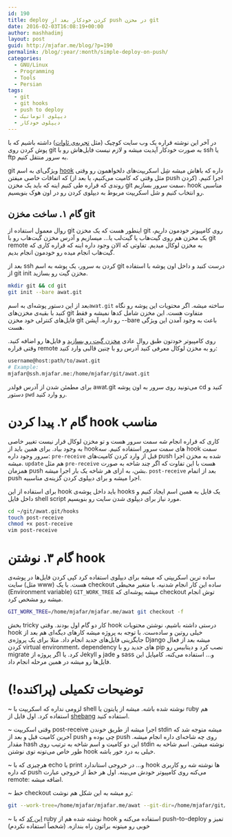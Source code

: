 ```yaml
---
id: 190
title: deploy کردن خودکار بعد از push در مخزن git
date: 2016-02-03T16:08:19+00:00
author: mashhadimj
layout: post
guid: http://mjafar.me/blog/?p=190
permalink: /blog/:year/:month/simple-deploy-on-push/
categories:
  - GNU/Linux
  - Programming
  - Tools
  - Persian
tags:
  - git
  - git hooks
  - push to deploy
  - دیپلوی اتوماتیک
  - دیپلوی خودکار
---
```

در آخر این نوشته قراره یک وب سایت کوچیک (مثل <a href="http://mjafar.me/awat/" target="_blank">تجربه‌ی ئاوات</a>) داشته باشیم که با پوش کردن روی git به صورت خودکار آپدیت میشه و لازم نیست فایل‌هاش رو با ssh یا ftp به سرور منتقل کنیم.

git ویژگی‌ای به اسم <a href="https://git-scm.com/book/en/v2/Customizing-Git-Git-Hooks" target="_blank">hook</a> داره که باهاش میشه شِل اسکریپت‌های دلخواهمون رو وقتی که اتفاقات خاصی میفتن (مثل وقتی که کامیت می‌کنیم، یا بعد از push کردن) اجرا کنیم. روندی که قراره طی کنیم اینه که باید یک مخزن git سمت سرور بسازیم، hook مناسبی رو انتخاب کنیم و شل اسکریپت مربوط به دیپلوی کردن رو در اون هوک بنویسیم.
## گام ۱. ساخت مخزن git 
روال معمول استفاده از git اینطور هست که یک مخزن git روی کامپیوتر خودمون داریم، یک مخزن هم روی گیت‌هاب یا گیت‌لب یا... میسازیم و آدرس مخزن گیت‌هاب رو با git remote به مخزن لوکال میدیم. تفاوتی که الان وجود داره اینه که قراره کاری که گیت‌هاب انجام میده رو خودمون انجام بدیم.

بعد از ssh کردن به سرور، یک پوشه به اسم git درست کنید و داخل اون پوشه با استفاده از git init مخزن گیت رو بسازید.
 
```bash
mkdir git && cd git
git init --bare awat.git
```


بعد از این دستور پوشه‌ای به اسم`awat.git` ساخته میشه. اگر محتویات این پوشه رو نگاه کنید با بقیه‌ی مخزن‌های git متفاوت هست. این مخزن شامل کدها نمیشه و فقط فایل‌های کنترلی خود مخزن git رو داره. آپشن ‎--bare باعث به وجود آمدن این ویژگی هست.

روی کامپیوتر خودتون طبق روال عادی <a href="http://mjafar.me/blog/2015/08/how-to-use-git/" target="_blank">مخزن گیت رو بسازید</a> و فایل‌ها رو اضافه کنید. وقتی قراره remote رو به مخزن لوکال معرفی کنید آدرس رو با چنین قالبی وارد کنید:
 
```bash
username@host:path/to/awat.git
# Example:
mjafar@ssh.mjafar.me:/home/mjafar/git/awat.git
```

برای مطمئن شدن از آدرس فولدر awat.git می‌تونید روی سرور به اون پوشه cd کنید و دستور `pwd` رو وارد کنید.

# گام ۲. پیدا کردن hook مناسب

کاری که قراره انجام شه سمت سرور هست و تو مخزن لوکال قرار نیست تغییر خاصی به  وجود بیاد. برای همین باید از hookهای سمت سرور استفاده کنیم. سه hook سمت سرور وجود داره: `pre-receive` قبل از وارد کردن کامیت‌های push شده به مخزن اجرا میشه. `update` هم مثل  `pre-receive` هست با این تفاوت که اگر چند شاخه به صورت همزمان push بشن، به ازای هر شاخه یک بار اجرا میشه. `post-receive` بعد از اتمام push اجرا میشه و برای دیپلوی کردن گزینه‌ی مناسبیه. 

برای استفاده از این hook باید داخل پوشه‌ی hooks یک فایل به همین اسم ایجاد کنیم و داخل فایل shell script مورد نیاز برای دیپلوی شدن سایت رو بنویسیم.

```bash
cd ~/git/awat.git/hooks
touch post-receive
chmod +x post-receive
vim post-receive
```

#  گام ۳. نوشتن hook 
ساده ترین اسکریپتی که میشه برای دیپلوی استفاده کرد کپی کردن فایل‌ها در پوشه‌ی سایت (مثل www) هست. با یک checkout ساده این کار انجام شدنیه. با متغیر  محیطی (Environment variable)‏ `GIT_WORK_TREE` میشه پوشه‌ای که checkout توش انجام میشه رو مشخص کرد.

```bash 
GIT_WORK_TREE=/home/mjafar/mjafar.me/awat git checkout -f
``` 


بخش tricky کار دو گام اول بودند. وقتی hook درستی داشته باشیم، نوشتن محتویات hook خیلی روتین و ساده‌ست. با توجه به پروژه میشه کارهای دیگه‌ای هم بعد از جایگزینی فایل‌های جدید انجام داد. مثلا برای یک پروژه‌ی Django میشه بعد از فعال کردن virtual environment‏، dependency های جدید رو با pip نصب کرد و دیتابیس رو migrate کرد. یا اگر پروژه از Jekyll و jade و sass و... استفاده می‌کنه، کامپایل این فایل‌ها رو میشه در همین مرحله انجام داد.

# توضیحات تکمیلی (پراکنده!)

~ لزومی نداره که اسکریپت با shell نوشته شده باشه. میشه از پایتون یا ruby هم استفاده کرد. اول فایل از <a href="https://bash.cyberciti.biz/guide/Shebang" target="_blank">shebang</a> استفاده کنید.

~ وقتی اسکریپت post-receive اجرا میشه از طریق خوندن stdin میشه متوجه شد که آخرین کامیت قبل و بعد از push چی بوده و push روی چه شاخه‌ای داره انجام میشه. مقدار hash این دو کامیت و اسم شاخه به ترتیب روی stdin نوشته میشن. اسم شاخه به طور خاص می‌تونه توی نوشتن hook خیلی به درد خور باشه.

~ هرچیزی که با echo یا print و... در خروجی استاندارد hook ها نوشته شه رو کاربری که داره push می‌کنه روی کامپیوتر خودش می‌بینه. اول هر خط از خروجی عبارت ‎‎remote:‎ اضافه میشه.

~ خط checkout رو میشه به این شکل هم نوشت:

 
```bash
git --work-tree=/home/mjafar/mjafar.me/awat --git-dir=/home/mjafar/git/awat.git checkout -f
``` 


~ <a href="https://github.com/mislav/git-deploy" target="_blank">این کد</a> که با ruby نوشته شده هم از hook استفاده می‌کنه و push-to-deploy تمیز و خوبی رو میتونه براتون راه بندازه. (شخصاً استفاده نکردم)


